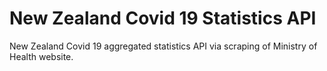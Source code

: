 # New Zealand Covid 19 Statistics API
New Zealand Covid 19 aggregated statistics API via scraping of Ministry of Health website.
